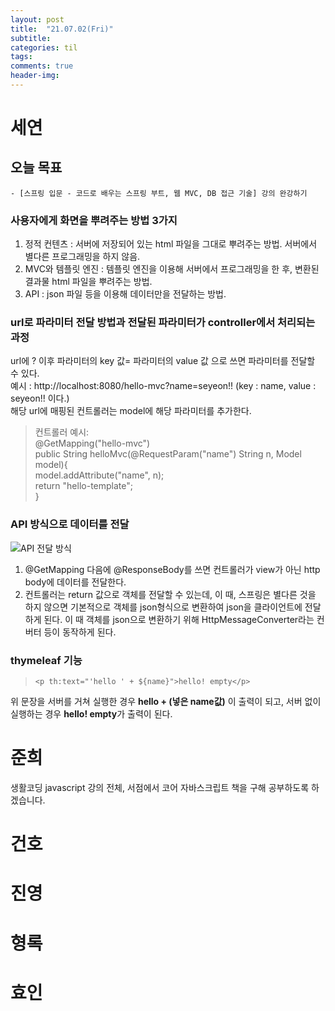 ```yaml
---
layout: post
title:  "21.07.02(Fri)"
subtitle:
categories: til
tags: 
comments: true
header-img: 
---
```

# 세연
## 오늘 목표
	- [스프링 입문 - 코드로 배우는 스프링 부트, 웹 MVC, DB 접근 기술] 강의 완강하기

### 사용자에게 화면을 뿌려주는 방법 3가지
1. 정적 컨텐츠 : 서버에 저장되어 있는 html 파일을 그대로 뿌려주는 방법. 서버에서 별다른 프로그래밍을 하지 않음.
2. MVC와 템플릿 엔진 : 템플릿 엔진을 이용해 서버에서 프로그래밍을 한 후, 변환된 결과물 html 파일을 뿌려주는 방법.
3. API : json 파일 등을 이용해 데이터만을 전달하는 방법.



### url로 파라미터 전달 방법과 전달된 파라미터가 controller에서 처리되는 과정
url에 ? 이후 파라미터의 key 값= 파라미터의 value 값 으로 쓰면 파라미터를 전달할 수 있다.   
예시 : http://localhost:8080/hello-mvc?name=seyeon!! (key : name, value : seyeon!! 이다.)  
해당 url에 매핑된 컨트롤러는 model에 해당 파라미터를 추가한다.
>컨트롤러 예시:  
@GetMapping("hello-mvc")  
public String helloMvc(@RequestParam("name") String n, Model model){  
model.addAttribute("name", n);  
return "hello-template";  
}
### API 방식으로 데이터를 전달
![API 전달 방식](https://gist-netchallenge2021.github.io/assets/img/progress/seyeon/2.png)
1. @GetMapping 다음에 @ResponseBody를 쓰면 컨트롤러가 view가 아닌 http body에 데이터를 전달한다.
2. 컨트롤러는 return 값으로 객체를 전달할 수 있는데, 이 때, 스프링은 별다른 것을 하지 않으면 기본적으로 객체를 json형식으로 변환하여 json을 클라이언트에 전달하게 된다. 이 때 객체를 json으로 변환하기 위해 HttpMessageConverter라는 컨버터 등이 동작하게 된다.

### thymeleaf 기능
> `<p th:text="'hello ' + ${name}">hello! empty</p>`

위 문장을 서버를 거쳐 실행한 경우 **hello + (넣은 name값)** 이 출력이 되고,
서버 없이 실행하는 경우 **hello! empty**가 출력이 된다.

# 준희
생활코딩 javascript 강의 전체, 서점에서 코어 자바스크립트 책을 구해 공부하도록 하겠습니다.

# 건호

# 진영

# 형록

# 효인
